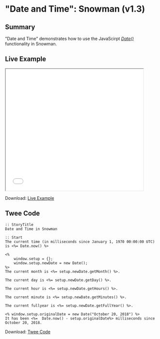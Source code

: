 # "Date and Time": Snowman (v1.3)

## Summary

"Date and Time" demonstrates how to use the JavaScirpt *[Date() ](https://developer.mozilla.org/en-US/docs/Web/JavaScript/Reference/Global_Objects/Date)* functionality in Snowman.

## Live Example

<section>
<iframe src="snowman_dateandtime_example.html" height=400 width=90%></iframe>


Download: <a href="snowman_dateandtime_example.html" target="_blank">Live Example</a>
</section>

## Twee Code

```
:: StoryTitle
Date and Time in Snowman

:: Start
The current time (in milliseconds since January 1, 1970 00:00:00 UTC) is <%= Date.now() %>

<% 
	window.setup = {};
	window.setup.newDate = new Date(); 
%>
The current month is <%= setup.newDate.getMonth() %>.

The current day is <%= setup.newDate.getDay() %>.

The current hour is <%= setup.newDate.getHours() %>.

The current minute is <%= setup.newDate.getMinutes() %>.

The current fullyear is <%= setup.newDate.getFullYear() %>.

<% window.setup.originalDate = new Date("October 20, 2018") %>
It has been <%=  Date.now() - setup.originalDate%> milliseconds since October 20, 2018.

```
Download: <a href="snowman_dateandtime_twee.txt" target="_blank">Twee Code</a>
